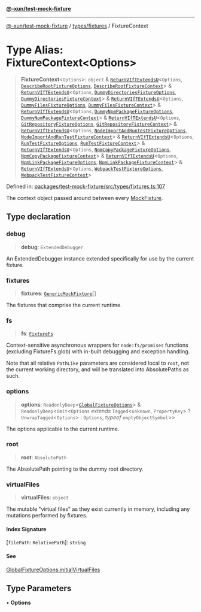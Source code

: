[**@-xun/test-mock-fixture**](../../../README.md)

***

[@-xun/test-mock-fixture](../../../README.md) / [types/fixtures](../README.md) / FixtureContext

# Type Alias: FixtureContext\<Options\>

> **FixtureContext**\<`Options`\>: `object` & [`ReturnVIfTExtendsU`](../../util/type-aliases/ReturnVIfTExtendsU.md)\<`Options`, [`DescribeRootFixtureOptions`](../../../fixtures/describe-root/type-aliases/DescribeRootFixtureOptions.md), [`DescribeRootFixtureContext`](../../../fixtures/describe-root/type-aliases/DescribeRootFixtureContext.md)\> & [`ReturnVIfTExtendsU`](../../util/type-aliases/ReturnVIfTExtendsU.md)\<`Options`, [`DummyDirectoriesFixtureOptions`](../../../fixtures/dummy-directories/type-aliases/DummyDirectoriesFixtureOptions.md), [`DummyDirectoriesFixtureContext`](../../../fixtures/dummy-directories/type-aliases/DummyDirectoriesFixtureContext.md)\> & [`ReturnVIfTExtendsU`](../../util/type-aliases/ReturnVIfTExtendsU.md)\<`Options`, [`DummyFilesFixtureOptions`](../../../fixtures/dummy-files/type-aliases/DummyFilesFixtureOptions.md), [`DummyFilesFixtureContext`](../../../fixtures/dummy-files/type-aliases/DummyFilesFixtureContext.md)\> & [`ReturnVIfTExtendsU`](../../util/type-aliases/ReturnVIfTExtendsU.md)\<`Options`, [`DummyNpmPackageFixtureOptions`](../../../fixtures/dummy-npm-package/type-aliases/DummyNpmPackageFixtureOptions.md), [`DummyNpmPackageFixtureContext`](../../../fixtures/dummy-npm-package/type-aliases/DummyNpmPackageFixtureContext.md)\> & [`ReturnVIfTExtendsU`](../../util/type-aliases/ReturnVIfTExtendsU.md)\<`Options`, [`GitRepositoryFixtureOptions`](../../../fixtures/git-repository/type-aliases/GitRepositoryFixtureOptions.md), [`GitRepositoryFixtureContext`](../../../fixtures/git-repository/type-aliases/GitRepositoryFixtureContext.md)\> & [`ReturnVIfTExtendsU`](../../util/type-aliases/ReturnVIfTExtendsU.md)\<`Options`, [`NodeImportAndRunTestFixtureOptions`](../../../fixtures/node-import-and-run-test/type-aliases/NodeImportAndRunTestFixtureOptions.md), [`NodeImportAndRunTestFixtureContext`](../../../fixtures/node-import-and-run-test/type-aliases/NodeImportAndRunTestFixtureContext.md)\> & [`ReturnVIfTExtendsU`](../../util/type-aliases/ReturnVIfTExtendsU.md)\<`Options`, [`RunTestFixtureOptions`](../../../fixtures/run-test/type-aliases/RunTestFixtureOptions.md), [`RunTestFixtureContext`](../../../fixtures/run-test/type-aliases/RunTestFixtureContext.md)\> & [`ReturnVIfTExtendsU`](../../util/type-aliases/ReturnVIfTExtendsU.md)\<`Options`, [`NpmCopyPackageFixtureOptions`](../../../fixtures/npm-copy-package/type-aliases/NpmCopyPackageFixtureOptions.md), [`NpmCopyPackageFixtureContext`](../../../fixtures/npm-copy-package/type-aliases/NpmCopyPackageFixtureContext.md)\> & [`ReturnVIfTExtendsU`](../../util/type-aliases/ReturnVIfTExtendsU.md)\<`Options`, [`NpmLinkPackageFixtureOptions`](../../../fixtures/npm-link-package/type-aliases/NpmLinkPackageFixtureOptions.md), [`NpmLinkPackageFixtureContext`](../../../fixtures/npm-link-package/type-aliases/NpmLinkPackageFixtureContext.md)\> & [`ReturnVIfTExtendsU`](../../util/type-aliases/ReturnVIfTExtendsU.md)\<`Options`, [`WebpackTestFixtureOptions`](../../../fixtures/webpack-test/type-aliases/WebpackTestFixtureOptions.md), [`WebpackTestFixtureContext`](../../../fixtures/webpack-test/type-aliases/WebpackTestFixtureContext.md)\>

Defined in: [packages/test-mock-fixture/src/types/fixtures.ts:107](https://github.com/Xunnamius/test-utils/blob/fbb0e2e25a6b2830b1b2ac319e054df42247cc53/packages/test-mock-fixture/src/types/fixtures.ts#L107)

The context object passed around between every [MockFixture](MockFixture.md).

## Type declaration

### debug

> **debug**: `ExtendedDebugger`

An ExtendedDebugger instance extended specifically for use by the
current fixture.

### fixtures

> **fixtures**: [`GenericMockFixture`](GenericMockFixture.md)[]

The fixtures that comprise the current runtime.

### fs

> **fs**: [`FixtureFs`](FixtureFs.md)

Context-sensitive asynchronous wrappers for `node:fs/promises` functions
(excluding FixtureFs.glob) with in-built debugging and exception
handling.

Note that all relative `PathLike` parameters are considered local to
`root`, not the current working directory, and will be translated into
AbsolutePaths as such.

### options

> **options**: `ReadonlyDeep`\<[`GlobalFixtureOptions`](../../options/type-aliases/GlobalFixtureOptions.md)\> & `ReadonlyDeep`\<`Omit`\<`Options` *extends* `Tagged`\<`unknown`, `PropertyKey`\> ? `UnwrapTagged`\<`Options`\> : `Options`, *typeof* `emptyObjectSymbol`\>\>

The options applicable to the current runtime.

### root

> **root**: `AbsolutePath`

The AbsolutePath pointing to the dummy root directory.

### virtualFiles

> **virtualFiles**: `object`

The mutable "virtual files" as they exist currently in memory, including
any mutations performed by fixtures.

#### Index Signature

\[`filePath`: `RelativePath`\]: `string`

#### See

[GlobalFixtureOptions.initialVirtualFiles](../../options/type-aliases/GlobalFixtureOptions.md#initialvirtualfiles)

## Type Parameters

• **Options**

